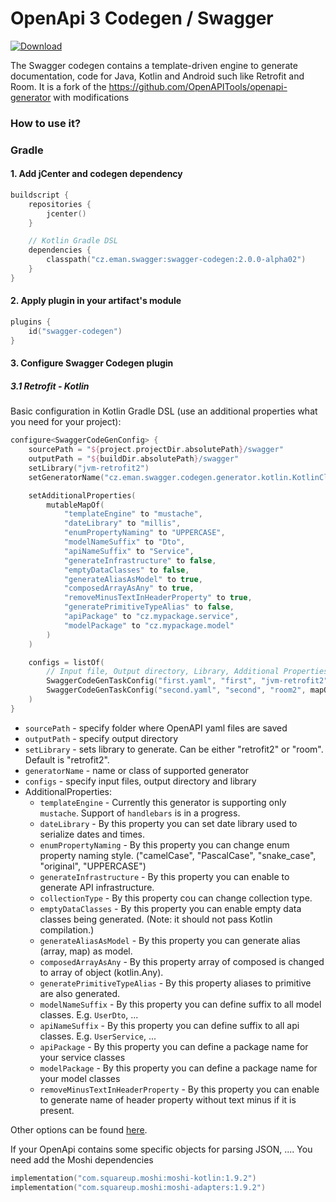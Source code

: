 # OpenApi 3 Codegen / Swagger

[ ![Download](https://api.bintray.com/packages/emanprague/maven/cz.eman.swagger.codegen/images/download.svg?version=2.0.0-alpha02) ](https://bintray.com/emanprague/maven/cz.eman.swagger.codegen/2.0.0-alpha02/link)

The Swagger codegen contains a template-driven engine to generate documentation, code for Java, Kotlin and Android such like Retrofit and Room. It is a fork of the https://github.com/OpenAPITools/openapi-generator with modifications

### How to use it?

### Gradle

#### 1. Add jCenter and codegen dependency
```kotlin
buildscript {
    repositories {
        jcenter()
    }

    // Kotlin Gradle DSL
    dependencies {
        classpath("cz.eman.swagger:swagger-codegen:2.0.0-alpha02")
    }
}
```

#### 2. Apply plugin in your artifact's module

```Kotlin
plugins {
    id("swagger-codegen")
}
```

#### 3. Configure Swagger Codegen plugin

##### 3.1 Retrofit - Kotlin
Basic configuration in Kotlin Gradle DSL (use an additional properties what you need for your project):
```Kotlin
configure<SwaggerCodeGenConfig> {
    sourcePath = "${project.projectDir.absolutePath}/swagger"
    outputPath = "${buildDir.absolutePath}/swagger"
    setLibrary("jvm-retrofit2")
    setGeneratorName("cz.eman.swagger.codegen.generator.kotlin.KotlinClientCodegen")

    setAdditionalProperties(
        mutableMapOf(
            "templateEngine" to "mustache",
            "dateLibrary" to "millis",
            "enumPropertyNaming" to "UPPERCASE",
            "modelNameSuffix" to "Dto",
            "apiNameSuffix" to "Service",
            "generateInfrastructure" to false,
            "emptyDataClasses" to false,
            "generateAliasAsModel" to true,
            "composedArrayAsAny" to true,
            "removeMinusTextInHeaderProperty" to true,
            "generatePrimitiveTypeAlias" to false,
            "apiPackage" to "cz.mypackage.service",
            "modelPackage" to "cz.mypackage.model"
        )
    )

    configs = listOf(
        // Input file, Output directory, Library, Additional Properties
        SwaggerCodeGenTaskConfig("first.yaml", "first", "jvm-retrofit2", mapOf("apiPackage" to "cz.mypackage.first.service")),
        SwaggerCodeGenTaskConfig("second.yaml", "second", "room2", mapOf("apiPackage" to "cz.mypackage.second.service"))
    )
}

```
- `sourcePath` - specify folder where OpenAPI yaml files are saved
- `outputPath` - specify output directory
- `setLibrary` - sets library to generate. Can be either "retrofit2" or "room". Default is "retrofit2".
- `generatorName` - name or class of supported generator
- `configs` - specify input files, output directory and library
- AdditionalProperties:
    - `templateEngine` - Currently this generator is supporting only `mustache`. Support of `handlebars` is in a progress. 
    - `dateLibrary` - By this property you can set date library used to serialize dates and times.
    - `enumPropertyNaming` - By this property you can change enum property naming style. ("camelCase", "PascalCase", "snake_case", "original", "UPPERCASE")
    - `generateInfrastructure` - By this property you can enable to generate API infrastructure.
    - `collectionType` - By this property cou can change collection type.
    - `emptyDataClasses` - By this property you can enable empty data classes being generated. (Note: it should not pass Kotlin compilation.)
    - `generateAliasAsModel` - By this property you can generate alias (array, map) as model.
    - `composedArrayAsAny` - By this property array of composed is changed to array of object (kotlin.Any).
    - `generatePrimitiveTypeAlias` - By this property aliases to primitive are also generated.
    - `modelNameSuffix` - By this property you can define suffix to all model classes. E.g. `UserDto`, ...
    - `apiNameSuffix` - By this property you can define suffix to all api classes. E.g. `UserService`, ...
    - `apiPackage` - By this property you can define a package name for your service classes
    - `modelPackage` - By this property you can define a package name for your model classes
    - `removeMinusTextInHeaderProperty` - By this property you can enable to generate name of header property without text minus if it is present.

Other options can be found [here](https://github.com/OpenAPITools/openapi-generator/blob/master/modules/openapi-generator-maven-plugin/README.md).

If your OpenApi contains some specific objects for parsing JSON, .... You need add the Moshi dependencies

```kotlin
implementation("com.squareup.moshi:moshi-kotlin:1.9.2")
implementation("com.squareup.moshi:moshi-adapters:1.9.2")
```